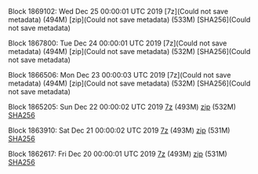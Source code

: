 Block 1869102: Wed Dec 25 00:00:01 UTC 2019 [7z](Could not save metadata) (494M) [zip](Could not save metadata) (533M) [SHA256](Could not save metadata)

Block 1867800: Tue Dec 24 00:00:01 UTC 2019 [7z](Could not save metadata) (494M) [zip](Could not save metadata) (532M) [SHA256](Could not save metadata)

Block 1866506: Mon Dec 23 00:00:03 UTC 2019 [7z](Could not save metadata) (494M) [zip](Could not save metadata) (532M) [SHA256](Could not save metadata)

Block 1865205: Sun Dec 22 00:00:02 UTC 2019 [7z](https://transfer.sh/JV8Ed/bootstrap.dat.20191222.7z) (493M) [zip](https://transfer.sh/o7eyT/bootstrap.dat.20191222.zip) (532M) [SHA256](https://transfer.sh/tNTgg/sha256.txt)

Block 1863910: Sat Dec 21 00:00:02 UTC 2019 [7z](https://transfer.sh/R1hcX/bootstrap.dat.20191221.7z) (493M) [zip](https://transfer.sh/TXxe5/bootstrap.dat.20191221.zip) (531M) [SHA256](https://transfer.sh/zMWWn/sha256.txt)

Block 1862617: Fri Dec 20 00:00:01 UTC 2019 [7z](https://transfer.sh/oIYiT/bootstrap.dat.20191220.7z) (493M) [zip](https://transfer.sh/XlXrH/bootstrap.dat.20191220.zip) (531M) [SHA256](https://transfer.sh/fWk8A/sha256.txt)

